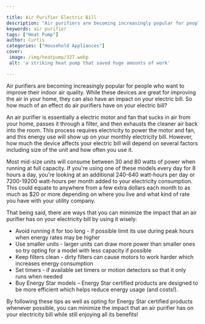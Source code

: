```yaml
---

title: Air Purifier Electric Bill
description: "Air purifiers are becoming increasingly popular for people who want to improve their indoor air quality. While these devices are g...lets find out"
keywords: air purifier
tags: ["Heat Pump"]
author: Curtis
categories: ["Household Appliances"]
cover: 
 image: /img/heatpump/327.webp
 alt: 'a striking heat pump that saved huge amounts of work'

---
```


Air purifiers are becoming increasingly popular for people who want to improve their indoor air quality. While these devices are great for improving the air in your home, they can also have an impact on your electric bill. So how much of an effect do air purifiers have on your electric bill?

An air purifier is essentially a electric motor and fan that sucks in air from your home, passes it through a filter, and then exhausts the cleaner air back into the room. This process requires electricity to power the motor and fan, and this energy use will show up on your monthly electricity bill. However, how much the device affects your electric bill will depend on several factors including size of the unit and how often you use it. 

Most mid-size units will consume between 30 and 80 watts of power when running at full capacity. If you're using one of these models every day for 8 hours a day, you're looking at an additional 240-640 watt-hours per day or 7200-19200 watt-hours per month added to your electricity consumption. This could equate to anywhere from a few extra dollars each month to as much as $20 or more depending on where you live and what kind of rate you have with your utility company. 

That being said, there are ways that you can minimize the impact that an air purifier has on your electricity bill by using it wisely: 
* Avoid running it for too long - if possible limit its use during peak hours when energy rates may be higher 
* Use smaller units - larger units can draw more power than smaller ones so try opting for a model with less capacity if possible 
* Keep filters clean - dirty filters can cause motors to work harder which increases energy consumption 
* Set timers - if available set timers or motion detectors so that it only runs when needed 
* Buy Energy Star models – Energy Star certified products are designed to be more efficient which helps reduce energy usage (and costs!). 

 By following these tips as well as opting for Energy Star certified products whenever possible, you can minimize the impact that an air purifier has on your electricity bill while still enjoying all its benefits!
